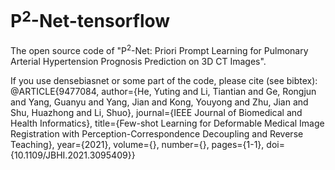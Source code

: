 # P$^2$-Net-tensorflow
The open source code of  "P$^2$-Net: Priori Prompt Learning for Pulmonary Arterial Hypertension Prognosis Prediction on 3D CT Images". 

If you use densebiasnet or some part of the code, please cite (see bibtex):
@ARTICLE{9477084,
  author={He, Yuting and Li, Tiantian and Ge, Rongjun and Yang, Guanyu and Yang, Jian and Kong, Youyong and Zhu, Jian and Shu, Huazhong and Li, Shuo},
  journal={IEEE Journal of Biomedical and Health Informatics}, 
  title={Few-shot Learning for Deformable Medical Image Registration with Perception-Correspondence Decoupling and Reverse Teaching}, 
  year={2021},
  volume={},
  number={},
  pages={1-1},
  doi={10.1109/JBHI.2021.3095409}}
